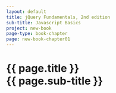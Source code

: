 ```yaml
---
layout: default
title: jQuery Fundamentals, 2nd edition
sub-title: Javascript Basics
project: new-book
page-type: book-chapter
page: new-book-chapter01
---
```


# {{ page.title }} <br> {{ page.sub-title }}

